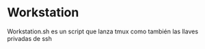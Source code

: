 # Workstation

Workstation.sh es un script que lanza tmux como también las llaves privadas de ssh


